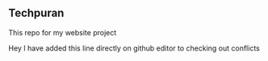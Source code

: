 ## Techpuran

This repo for my website project

Hey I have added this line directly on github editor to checking out conflicts
